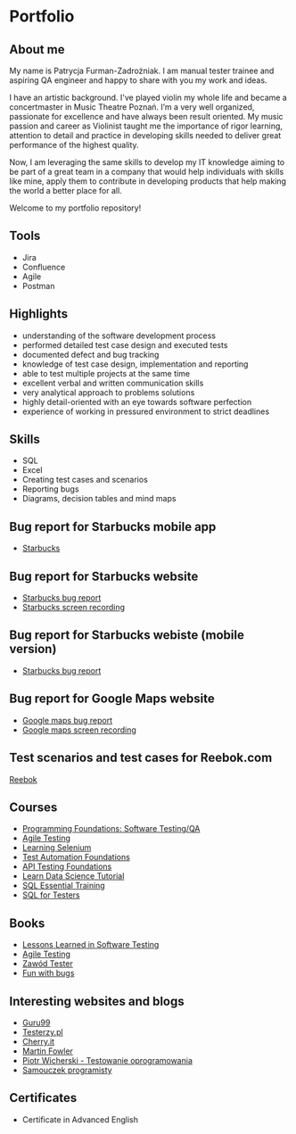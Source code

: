 # Portfolio
## About me
<p>My name is Patrycja Furman-Zadrożniak. I am manual tester trainee and aspiring QA engineer and happy to share with you my work and ideas.</p>
<p>I have an artistic background. I've played violin my whole life and became a concertmaster in Music Theatre Poznań. I’m a very well organized, passionate for excellence and have always been result oriented. My music passion and career as Violinist taught me the importance of rigor learning, attention to detail and practice in developing skills needed to deliver great performance of the highest quality.</p>
<p>Now, I am leveraging the same skills to develop my IT knowledge aiming to be part of a great team in a company that would help individuals with skills like mine, apply them to contribute in developing products that help making the world a better place for all.</p>
<p>Welcome to my portfolio repository!</p>


## Tools
- Jira
- Confluence
- Agile
- Postman

## Highlights
- understanding of the software development process
- performed detailed test case design and executed tests
- documented defect and bug tracking
- knowledge of test case design, implementation and reporting
- able to test multiple projects at the same time
- excellent verbal and written communication skills
- very analytical approach to problems solutions
- highly detail-oriented with an eye towards software perfection
- experience of working in pressured environment to strict deadlines

## Skills
- SQL
- Excel
- Creating test cases and scenarios
- Reporting bugs
- Diagrams, decision tables and mind maps

## Bug report for Starbucks mobile app
- [Starbucks](https://drive.google.com/file/d/1db6LpEhNFrn_kz1U1jeen9ul13ySNQAf/view?usp=sharing)

## Bug report for Starbucks website
- [Starbucks bug report](https://drive.google.com/file/d/1s60rVWk81qovARvcZkMCZcjdg9Z4SUiY/view?usp=sharing)
- [Starbucks screen recording](https://drive.google.com/file/d/1w5l9ygOi4-mVx8LGPeXF8pDC4KTAtnyP/view?usp=sharing)

## Bug report for Starbucks webiste (mobile version)
- [Starbucks bug report](https://drive.google.com/file/d/19gG9f9Ejb8VIO4LldaBm8udACKfnUtS-/view?usp=sharing)

## Bug report for Google Maps website
- [Google maps bug report](https://drive.google.com/file/d/1Bhyt84qcX1fWnH0Oyu3uYS1iRURCthky/view?usp=sharing)
- [Google maps screen recording](https://drive.google.com/file/d/1keUylGoOJlYv51K-v0r2Fyxs4WYhokpa/view?usp=sharing)

## Test scenarios and test cases for Reebok.com
[Reebok](https://drive.google.com/file/d/1aDClAmMXHrz1GYtTgKmPHMJbVBAeJ60f/view?usp=sharing)

## Courses
- [Programming Foundations: Software Testing/QA](https://www.linkedin.com/learning/programming-foundations-software-testing-qa/set-the-standard-with-quality-assurance-qa)
- [Agile Testing](https://www.linkedin.com/learning/agile-testing-2/uplevel-with-agile-testing)
- [Learning Selenium](https://www.linkedin.com/learning/learning-selenium/welcome)
- [Test Automation Foundations](https://www.linkedin.com/learning/test-automation-foundations/build-a-foundation-of-test-automation)
- [API Testing Foundations](https://www.linkedin.com/learning/api-testing-foundations/stand-out-as-an-api-tester)
- [Learn Data Science Tutorial](https://www.youtube.com/watch?v=ua-CiDNNj30)
- [SQL Essential Training](https://www.linkedin.com/learning/sql-essential-training-3/understanding-sql)
- [SQL for Testers](https://www.linkedin.com/learning/sql-for-testers/dive-deep-into-quality)

## Books
- [Lessons Learned in Software Testing](https://books.google.pl/books/about/Lessons_Learned_in_Software_Testing.html?id=byZmT73R1a8C&redir_esc=y)
- [Agile Testing](https://books.google.pl/books/about/Agile_Testing.html?id=68_lhPvoKS8C&redir_esc=y)
- [Zawód Tester](https://ksiegarnia.pwn.pl/Zawod-tester.-Od-decyzji-do-zdobycia-doswiadczenia,743423772,p.html)
- [Fun with bugs](https://www.funwithbugs.com/store/)

## Interesting websites and blogs
- [Guru99](https://www.guru99.com/)
- [Testerzy.pl](https://testerzy.pl/)
- [Cherry.it](http://cherry-it.pl/)
- [Martin Fowler](https://martinfowler.com/)
- [Piotr Wicherski - Testowanie oprogramowania](https://pwicherski.gitbook.io/testowanie-oprogramowania/)
- [Samouczek programisty](https://www.samouczekprogramisty.pl/)

## Certificates
- Certificate in Advanced English
